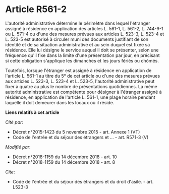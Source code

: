 # Article R561-2

L'autorité administrative détermine le périmètre dans lequel l'étranger assigné à résidence en application des articles L.
561-1, L. 561-2, L. 744-9-1 ou L. 571-4 ou d'une des mesures prévues aux articles L. 523-3, L. 523-4 et L. 523-5 est autorisé
à circuler muni des documents justifiant de son identité et de sa situation administrative et au sein duquel est fixée sa
résidence. Elle lui désigne le service auquel il doit se présenter, selon une fréquence qu'il fixe dans la limite d'une
présentation par jour, en précisant si cette obligation s'applique les dimanches et les jours fériés ou chômés.

Toutefois, lorsque l'étranger est assigné à résidence en application de l'article L. 561-1 au titre du 5° de cet article ou
d'une des mesures prévues aux articles L. 523-3, L. 523-4 et L. 523-5, l'autorité administrative peut fixer à quatre au plus
le nombre de présentations quotidiennes. La même autorité administrative est compétente pour désigner à l'étranger assigné à
résidence, en application de l'article L. 561-1, une plage horaire pendant laquelle il doit demeurer dans les locaux où il
réside.

**Liens relatifs à cet article**

_Cité par_:

  - Décret n°2015-1423 du 5 novembre 2015 - art. Annexe 1 (VT)
  - Code de l'entrée et du séjour des étrangers et ... - art. R571-3 (V)

_Modifié par_:

  - Décret n°2018-1159 du 14 décembre 2018 - art. 10
  - Décret n°2018-1159 du 14 décembre 2018 - art. 8

_Cite_:

  - Code de l'entrée et du séjour des étrangers et du droit d'asile. - art. L523-3
